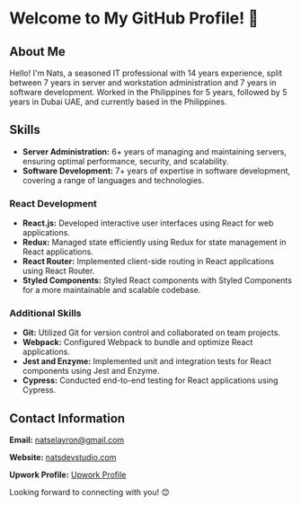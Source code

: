 # Welcome to My GitHub Profile! 👋

## About Me

Hello! I'm Nats, a seasoned IT professional with 14 years experience, split between 7 years in server and workstation administration and 7 years in software development. Worked in the Philippines for 5 years, followed by 5 years in Dubai UAE, and currently based in the Philippines.

## Skills

- **Server Administration:** 6+ years of managing and maintaining servers, ensuring optimal performance, security, and scalability.
- **Software Development:** 7+ years of expertise in software development, covering a range of languages and technologies.

### React Development

- **React.js:** Developed interactive user interfaces using React for web applications.
- **Redux:** Managed state efficiently using Redux for state management in React applications.
- **React Router:** Implemented client-side routing in React applications using React Router.
- **Styled Components:** Styled React components with Styled Components for a more maintainable and scalable codebase.

### Additional Skills

- **Git:** Utilized Git for version control and collaborated on team projects.
- **Webpack:** Configured Webpack to bundle and optimize React applications.
- **Jest and Enzyme:** Implemented unit and integration tests for React components using Jest and Enzyme.
- **Cypress:** Conducted end-to-end testing for React applications using Cypress.

## Contact Information

**Email:** [natselayron@gmail.com](mailto:natselayron@gmail.com)

**Website:** [natsdevstudio.com](https://www.natsdevstudio.com)

**Upwork Profile:** [Upwork Profile](https://www.upwork.com/freelancers/~01b650d81dbde8f427)

Looking forward to connecting with you! 😊
